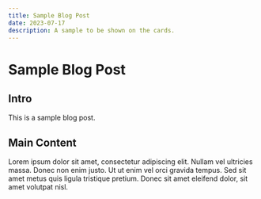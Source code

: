 ```yaml
---
title: Sample Blog Post
date: 2023-07-17
description: A sample to be shown on the cards. 
---
```


# Sample Blog Post

## Intro
This is a sample blog post.


## Main Content
Lorem ipsum dolor sit amet, consectetur adipiscing elit. Nullam vel ultricies massa. Donec non enim justo. Ut ut enim vel orci gravida tempus. Sed sit amet metus quis ligula tristique pretium. Donec sit amet eleifend dolor, sit amet volutpat nisl.


